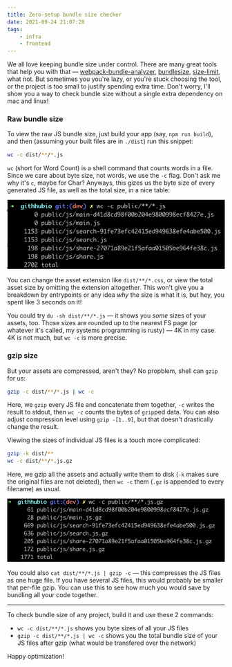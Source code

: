 ```yaml
---
title: Zero-setup bundle size checker
date: 2021-09-24 21:07:28
tags:
    - infra
    - frontend
---
```



We all love keeping bundle size under control. There are many great tools that help you with that — [webpack-bundle-analyzer](https://github.com/webpack-contrib/webpack-bundle-analyzer), [bundlesize](https://github.com/siddharthkp/bundlesize), [size-limit](https://github.com/ai/size-limit), what not. But sometimes you you're lazy, or you're stuck choosing the tool, or the project is too small to justify spending extra time. Don't worry, I'll show you a way to check bundle size without a single extra dependency on mac and linux!

### Raw bundle size

To view the raw JS bundle size, just build your app (say, `npm run build`), and then (assuming your built files are in `./dist`) run this snippet:

```sh
wc -c dist/**/*.js
```

`wc` (short for Word Count) is a shell command that counts words in a file. Since we care about byte size, not words, we use the `-c` flag. Don't ask me why it's `c`, maybe for Char? Anyways, this gizes us the byte size of every generated JS file, as well as the total size, in a nice table:

![](/images/raw-bundle-size.png)

You can change the asset extension like `dist/**/*.css`, or view the total asset size by omitting the extension altogether. This won't give you a breakdown by entrypoints or any idea _why_ the size is what it is, but hey, you spent like 3 seconds on it!

You could try `du -sh dist/**/*.js` — it shows you _some_ sizes of your assets, too. Those sizes are rounded up to the nearest FS page (or whatever it's called, my systems programming is rusty) — 4K in my case. 4K is not much, but `wc -c` is more precise.

### gzip size

But your assets are compressed, aren't they? No propblem, shell can `gzip` for us:

```sh
gzip -c dist/**/*.js | wc -c
```

Here, we `gzip` every JS file and concatenate them together, `-c` writes the result to stdout, then `wc -c` counts the bytes of `gzip`ped data. You can also adjust compression level using `gzip -[1..9]`, but that doesn't drastically change the result.

Viewing the sizes of individual JS files is a touch more complicated:

```sh
gzip -k dist/**
wc -c dist/**/*.js.gz
```

Here, we gzip all the assets and actually write them to disk (`-k` makes sure the original files are not deleted), then `wc -c` them (`.gz` is appended to every filename) as usual.

![](/images/gzip-size.png)

You could also `cat dist/**/*.js | gzip -c` — this compresses the JS files as one huge file. If you have several JS files, this would probably be smaller that per-file gzip. You can use this to see how much you would save by bundling all your code together.

---

To check bundle size of any project, build it and use these 2 commands:

- `wc -c dist/**/*.js` shows you byte sizes of all your JS files
- `gzip -c dist/**/*.js | wc -c` shows you the total bundle size of your JS files after gzip (what would be transfered over the network)

Happy optimization!
